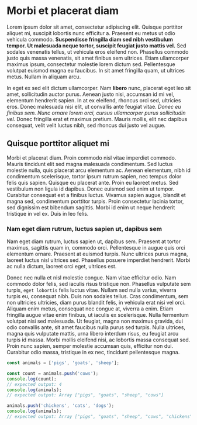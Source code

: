 # Morbi et placerat diam


Lorem ipsum dolor sit amet, consectetur adipiscing elit. Quisque porttitor aliquet mi, suscipit lobortis nunc efficitur a. Praesent eu metus ut odio vehicula commodo. **Suspendisse fringilla diam sed nibh vestibulum tempor. Ut malesuada neque tortor, suscipit feugiat justo mattis vel.** Sed sodales venenatis tellus, ut vehicula eros eleifend non. Phasellus commodo justo quis massa venenatis, sit amet finibus sem ultrices. Etiam ullamcorper maximus ipsum, consectetur molestie lorem dictum sed. Pellentesque volutpat euismod magna eu faucibus. In sit amet fringilla quam, ut ultrices metus. Nullam in aliquam arcu.

In eget ex sed elit dictum ullamcorper. Nam **libero** nunc, placerat eget leo sit amet, sollicitudin auctor purus. Aenean justo nisi, accumsan id mi vel, elementum hendrerit sapien. In at ex eleifend, rhoncus orci sed, ultricies eros. Donec malesuada nisi elit, ut convallis ante feugiat vitae. *Donec eu finibus sem. Nunc ornare lorem orci, cursus ullamcorper purus sollicitudin vel.* Donec fringilla erat et maximus pretium. Mauris mollis, elit nec dapibus consequat, velit velit luctus nibh, sed rhoncus dui justo vel augue.

## Quisque porttitor aliquet mi

Morbi et placerat diam. Proin commodo nisl vitae imperdiet commodo. Mauris tincidunt elit sed magna malesuada condimentum. Sed luctus molestie nulla, quis placerat arcu elementum ac. Aenean elementum, nibh id condimentum scelerisque, tortor ipsum rutrum sapien, nec tempus dolor felis quis sapien. Quisque eu placerat ante. Proin eu laoreet metus. Sed vestibulum non ligula id dapibus. Donec euismod sed enim ut tempor. Curabitur consequat est a finibus luctus. Vivamus sapien augue, blandit et magna sed, condimentum porttitor turpis. Proin consectetur lacinia tortor, sed dignissim est bibendum sagittis. Morbi id enim ut neque hendrerit tristique in vel ex. Duis in leo felis.

### Nam eget diam rutrum, luctus sapien ut, dapibus sem

Nam eget diam rutrum, luctus sapien ut, dapibus sem. Praesent at tortor maximus, sagittis quam in, commodo orci. Pellentesque in augue quis orci elementum ornare. Praesent at euismod turpis. Nunc ultrices purus magna, laoreet luctus nisl ultrices sed. Phasellus posuere imperdiet hendrerit. Morbi ac nulla dictum, laoreet orci eget, ultrices est.

Donec nec nulla et nisl molestie congue. Nam vitae efficitur odio. Nam commodo dolor felis, sed iaculis risus tristique non. Phasellus vulputate sem turpis, `eget lobortis` felis luctus vitae. Nullam sed nulla varius, viverra turpis eu, consequat nibh. Duis non sodales tellus. Cras condimentum, sem non ultricies ultricies, diam purus blandit felis, in vehicula erat nisi vel orci. Aliquam enim metus, consequat nec congue at, viverra a enim. Etiam fringilla augue vitae enim finibus, ut iaculis ex scelerisque. Nulla fermentum volutpat nisi sed malesuada. Ut feugiat, magna non maximus gravida, dui odio convallis ante, sit amet faucibus nulla purus sed turpis. Nulla ultrices, magna quis vulputate mattis, urna libero interdum risus, eu feugiat arcu turpis id massa. Morbi mollis eleifend nisi, ac lobortis massa consequat sed. Proin nunc sapien, semper molestie accumsan quis, efficitur non dui. Curabitur odio massa, tristique in ex nec, tincidunt pellentesque magna.

```js
const animals = ['pigs', 'goats', 'sheep'];

const count = animals.push('cows');
console.log(count);
// expected output: 4
console.log(animals);
// expected output: Array ["pigs", "goats", "sheep", "cows"]

animals.push('chickens', 'cats', 'dogs');
console.log(animals);
// expected output: Array ["pigs", "goats", "sheep", "cows", "chickens", "cats", "dogs"]
```
